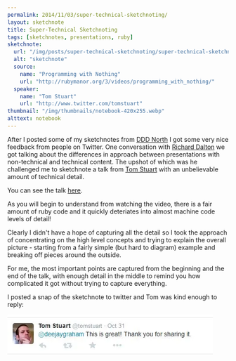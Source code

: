 ```yaml
---
permalink: 2014/11/03/super-technical-sketchnoting/
layout: sketchnote
title: Super-Technical Sketchnoting
tags: [sketchnotes, presentations, ruby]
sketchnote:
  url: "/img/posts/super-technical-sketchnoting/super-technical-sketchnoting-hifi.webp"
  alt: "sketchnote"
  source:
    name: "Programming with Nothing"
    url: "http://rubymanor.org/3/videos/programming_with_nothing/"
  speaker:
    name: "Tom Stuart"
    url: "http://www.twitter.com/tomstuart"
thumbnail: "/img/thumbnails/notebook-420x255.webp"
alttext: notebook
---
```


After I posted some of my sketchnotes from <a href="http://www.dddnorth.co.uk/">DDD North</a>
I got some very nice feedback from people on Twitter. One conversation with
[Richard Dalton](http://www.twitter.com/RichardADalton) we got talking about
the differences in approach between presentations with non-technical and
technical content. The upshot of which was he challenged me to sketchnote a talk
from [Tom Stuart](http://www.twitter.com/tomstuart) with an unbelievable amount
of technical detail.

You can see the talk [here](http://rubymanor.org/3/videos/programming_with_nothing/).

As you will begin to understand from watching the video, there is a fair amount of
ruby code and it quickly deteriates into almost machine code levels of detail!

Clearly I didn't have a hope of capturing all the detail so I took the approach of
concentrating on the high level concepts and trying to explain the overall picture -
starting from a fairly simple (but hard to diagram) example and breaking off pieces
around the outside.

For me, the most important points are captured from the beginning and the end of the talk,
with enough detail in the middle to remind you how complicated it got without trying
to capture everything.

I posted a snap of the sketchnote to twitter and Tom was kind enough to reply:

![tweet](/img/posts/super-technical-sketchnoting/tom-stuart-reaction.webp)
